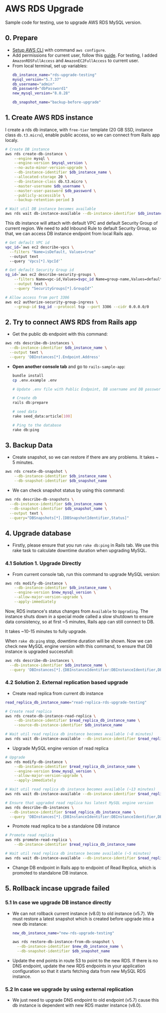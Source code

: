 # AWS RDS Upgrade

Sample code for testing, use to upgrade AWS RDS MySQL version.

## 0. Prepare
* [Setup AWS CLI](https://docs.aws.amazon.com/cli/latest/userguide/cli-configure-quickstart.html) with command `aws configure`.
* Add permissions for current user, follow this [guide](https://docs.aws.amazon.com/IAM/latest/UserGuide/id_users_change-permissions.html). For testing, I added `AmazonRDSFullAccess` and `AmazonEC2FullAccess` to current user.
* From local terminal, set up variables:
  ```sh
  db_instance_name="rds-upgrade-testing"
  mysql_version="5.7.37"
  db_username="admin"
  db_password="dbPassword1"
  new_mysql_version="8.0.28"

  db_snapshot_name="backup-before-upgrade"
  ```

## 1. Create AWS RDS instance
I create a rds db instance, with `free-tier` template (20 GB SSD, instance class `db.t3.micro`), enable public access, so we can connect from Rails app localy.

```sh
# Create DB instance
aws rds create-db-instance \
    --engine mysql \
    --engine-version $mysql_version \
    --no-auto-minor-version-upgrade \
    --db-instance-identifier $db_instance_name \
    --allocated-storage 20 \
    --db-instance-class db.t3.micro \
    --master-username $db_username \
    --master-user-password $db_password \
    --publicly-accessible \
    --backup-retention-period 3

# Wait util DB instance becomes available
aws rds wait db-instance-available --db-instance-identifier $db_instance_name
```

This db instance will attach with default VPC and default Security Group of current region. We
need to add Inbound Rule to default Security Group, so that, we can access DB instance endpoint from local Rails app.

```sh
# Get default VPC id
vpc_id=`aws ec2 describe-vpcs \
  --filters "Name=isDefault, Values=true"
  --output text
  --query 'Vpcs[*].VpcId'`

# Get default Security Group id
sg_id=`aws ec2 describe-security-groups \
    --filters Name=vpc-id,Values=$vpc_id Name=group-name,Values=default \
    --output text \
    --query "SecurityGroups[*].GroupId"`

# Allow access from port 3306
aws ec2 authorize-security-group-ingress \
    --group-id $sg_id --protocol tcp --port 3306 --cidr 0.0.0.0/0
```

## 2. Try to connect AWS RDS from Rails app
* Get the public db endpoint with this command:

```sh
aws rds describe-db-instances \
  --db-instance-identifier $db_instance_name \
  --output text \
  --query 'DBInstances[*].Endpoint.Address'
```

* **Open another console tab** and go to `rails-sample-app`:
  ```sh
  bundle install
  cp .env.example .env

  # Update .env file with Public Endpoint, DB username and DB password

  # Create db
  rails db:prepare

  # seed data
  rake seed_data:article[100]

  # Ping to the database
  rake db:ping
  ```

## 3. Backup Data
* Create snapshot, so we can restore if there are any problems. It takes ~ 5
  minutes.

```sh
aws rds create-db-snapshot \
    --db-instance-identifier $db_instance_name \
    --db-snapshot-identifier $db_snapshot_name
```

* We can check snapshot status by using this command:

```sh
aws rds describe-db-snapshots \
  --db-instance-identifier $db_instance_name \
  --db-snapshot-identifier $db_snapshot_name \
  --output text \
  --query="DBSnapshots[*].[DBSnapshotIdentifier,Status]"
```

## 4. Upgrade database

* Firstly, please ensure that you run `rake db:ping` in Rails tab. We
  use this rake task to calculate downtime duration when upgrading MySQL.


### 4.1 Solution 1. Upgrade Directly
* From current console tab, run this command to upgrade MySQL version:

```sh
aws rds modify-db-instance \
    --db-instance-identifier $db_instance_name \
    --engine-version $new_mysql_version \
    --allow-major-version-upgrade \
    --apply-immediately
```

Now, RDS instance's status changes from `Available` to `Upgrading`. The instance shuts down in a special mode called a slow shutdown to ensure data consistency, so at first ~5 minutes, Rails app can still connect to DB.

It takes ~10-15 minutes to fully upgrade.

When `rake db:ping` stop, downtime duration will be shown. Now we can check new
MySQL engine version with this command, to ensure that DB instance is upgraded
successfull:

```sh
aws rds describe-db-instances \
  --db-instance-identifier $db_instance_name \
  --query 'DBInstances[*].{DBInstanceIdentifier:DBInstanceIdentifier,DBInstanceStatus:DBInstanceStatus,EngineVersion:EngineVersion}'

```

### 4.2 Solution 2. External replication based upgrade

* Create read replica from current db instance

```sh
read_replica_db_instance_name="read-replica-rds-upgrade-testing"

# Create read replica
aws rds create-db-instance-read-replica \
    --db-instance-identifier $read_replica_db_instance_name \
    --source-db-instance-identifier $db_instance_name

# Wait util read replica db instance becomes available (~8 minutes)
aws rds wait db-instance-available --db-instance-identifier $read_replica_db_instance_name
```

* Upgrade MySQL engine version of read replica

```sh
# Upgrade
aws rds modify-db-instance \
    --db-instance-identifier $read_replica_db_instance_name \
    --engine-version $new_mysql_version \
    --allow-major-version-upgrade \
    --apply-immediately

# Wait util read replica db instance becomes available (~13 minutes)
aws rds wait db-instance-available --db-instance-identifier $read_replica_db_instance_name

# Ensure that upgraded read replica has latest MySQL engine version
aws rds describe-db-instances \
  --db-instance-identifier $read_replica_db_instance_name \
  --query 'DBInstances[*].{DBInstanceIdentifier:DBInstanceIdentifier,DBInstanceStatus:DBInstanceStatus,EngineVersion:EngineVersion}'

```

* Promote read replica to be a standalone DB instance

```sh
# Promote read replica
aws rds promote-read-replica \
    --db-instance-identifier $read_replica_db_instance_name

# Wait util read replica db instance become available (~5 minutes)
aws rds wait db-instance-available --db-instance-identifier $read_replica_db_instance_name

```

* Change DB endpoint in Rails app to endpoint of Read Replica, which is promoted to standalone DB instance.

## 5. Rollback incase upgrade failed

### 5.1 In case we upgrade DB instance directly

* We can not rollback current instance (v8.0) to old instance (v5.7). We must restore a latest snapshot which is created before upgrade into a new db instance:

  ```sh
  new_db_instance_name="new-rds-upgrade-testing"

  aws rds restore-db-instance-from-db-snapshot \
    --db-instance-identifier $new_db_instance_name \
    --db-snapshot-identifier $db_snapshot_name
  ```

* Update the end points in route 53 to point to the new RDS. If there is no DNS endpoint, update the new RDS endpoints in your application configuration so that it starts fetching data from new MySQL RDS instance.

### 5.2 In case we upgrade by using external replication

* We just need to upgrade DNS endpoint to old endpoint (v5.7) cause this db instance is dependent with new RDS master instance (v8.0).

